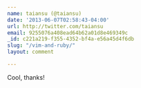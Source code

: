 ```yaml
---
name: taiansu (@taiansu)
date: '2013-06-07T02:58:43-04:00'
url: http://twitter.com/taiansu
email: 9255076a408ead64b62a01d8e469349c
_id: c221a219-f355-4352-bf4a-e56a45d4f6db
slug: "/vim-and-ruby/"
layout: comment

---
```


Cool, thanks!
